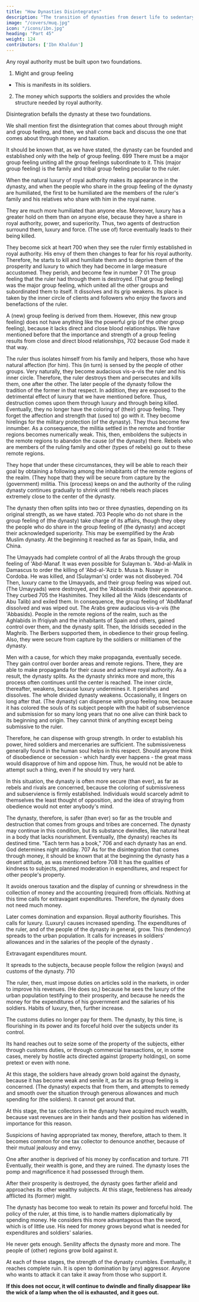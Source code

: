 ```yaml
---
title: "How Dynasties Disintegrates"
description: "The transition of dynasties from desert life to sedentary culture"
image: "/covers/muq.jpg"
icon: "/icons/ibn.jpg"
heading: "Part 45"
weight: 124
contributors: ['Ibn Khaldun']
---
```




Any royal authority must be built upon two foundations.

1. Might and group feeling
  - This is manifests in its soldiers.

2. The money which supports the soldiers and provides the whole structure needed by royal authority. 

Disintegration befalls the dynasty at these two foundations.

We shall mention first the disintegration that comes about through might and group feeling, and then, we shall come back and discuss the one that comes about through money and taxation.

It should be known that, as we have stated, the dynasty can be founded and
established only with the help of group feeling. 699 There must be a major group
feeling uniting all the group feelings subordinate to it. This (major group feeling) is
the family and tribal group feeling peculiar to the ruler.

When the natural luxury of royal authority makes its appearance in the dynasty, and when the people who share in the group feeling of the dynasty are humiliated, the first to be humiliated are the members of the ruler's family and his
relatives who share with him in the royal name. 

They are much more humiliated than anyone else. Moreover, luxury has a greater hold on them than on anyone else,
because they have a share in royal authority, power, and superiority. Thus, two
agents of destruction surround them, luxury and force. (The use of) force eventually leads to their being killed.


They become sick at heart 700 when they see the ruler firmly established in royal
authority. His envy of them then changes to fear for his royal authority. Therefore, he starts to kill and humiliate them and to deprive them of the prosperity and luxury to which they had become in large measure accustomed. They perish, and become few in number 7 01 The group feeling that the ruler had through them is destroyed.
(That group feeling) was the major group feeling, which united all the other groups
and subordinated them to itself. It dissolves and its grip weakens. Its place is taken
by the inner circle of clients and followers who enjoy the favors and benefactions of
the ruler. 

A (new) group feeling is derived from them. However, (this new group feeling) does not have anything like the powerful grip (of the other group feeling), because it lacks direct and close blood relationships. We have mentioned before that
the importance and strength of a group feeling results from close and direct blood
relationships, 702 because God made it that way.

The ruler thus isolates himself from his family and helpers, those who have
natural affection (for him). This (in turn) is sensed by the people of other groups.
Very naturally, they become audacious vis-a-vis the ruler and his inner circle.
Therefore, the ruler destroys them and persecutes and kills them, one after the other.
The later people of the dynasty follow the tradition of the former in that respect. In
addition, they are exposed to the detrimental effect of luxury that we have
mentioned before. Thus, destruction comes upon them through luxury and through
being killed. Eventually, they no longer have the coloring of (their) group feeling.
They forget the affection and strength that (used to) go with it. They become
hirelings for the military protection (of the dynasty). They thus become few innumber. As a consequence, the militia settled in the remote and frontier regions becomes numerically weak. This, then, emboldens the subjects in the remote regions to abandon the cause (of the dynasty) there. Rebels who are members of the ruling
family and other (types of rebels) go out to these remote regions. 

They hope that under these circumstances, they will be able to reach their goal by obtaining a following among the inhabitants of the remote regions of the realm. (They hope that) they will be secure from capture by the (government) militia. This (process) keeps on and the authority of the ruling dynasty continues gradually to shrink until
the rebels reach places extremely close to the center of the dynasty. 

The dynasty then often splits into two or three dynasties, depending on its original strength, as we have stated. 703 People who do not share in the group feeling of (the dynasty) take charge of its affairs, though they obey the people who do share in the group feeling of (the dynasty) and accept their acknowledged superiority.
This may be exemplified by the Arab Muslim dynasty. At the beginning it
reached as far as Spain, India, and China. 

The Umayyads had complete control of all the Arabs through the group feeling of 'Abd-Manaf. It was even possible for
Sulayman b. 'Abd-al-Malik in Damascus to order the killing of 'Abd-al-'Aziz b.
Musa b. Nusayr in Cordoba. He was killed, and (Sulayman's) order was not
disobeyed. 704 Then, luxury came to the Umayyads, and their group feeling was
wiped out. (The Umayyads) were destroyed, and the 'Abbasids made their
appearance. They curbed 705 the Hashimites. They killed all the 'Alids (descendants
of Abu Talib) and exiled them. In consequence, the group feeling of 'AbdManaf
dissolved and was wiped out. The Arabs grew audacious vis-a-vis (the 'Abbasids).
People in the remote regions of the realm, such as the Aghlabids in Ifriqiyah and the
inhabitants of Spain and others, gained control over them, and the dynasty split.
Then, the Idrisids seceded in the Maghrib. The Berbers supported them, in obedience
to their group feeling. Also, they were secure from capture by the soldiers or
militiamen of the dynasty.

Men with a cause, for which they make propaganda, eventually secede. They
gain control over border areas and remote regions. There, they are able to make
propaganda for their cause and achieve royal authority. As a result, the dynasty
splits. As the dynasty shrinks more and more, this process often continues until the
center is reached. The inner circle, thereafter, weakens, because luxury undermines
it. It perishes and dissolves. The whole divided dynasty weakens. Occasionally, it
lingers on long after that. (The dynasty) can dispense with group feeling now,
because it has colored the souls of its subject people with the habit of subservience
and submission for so many long years that no one alive can think back to its
beginning and origin. They cannot think of anything except being submissive to the
ruler. 

Therefore, he can dispense with group strength. In order to establish his power, hired soldiers and mercenaries are sufficient. The submissiveness generally found in the human soul helps in this respect. Should anyone think of disobedience
or secession - which hardly ever happens - the great mass would disapprove of him
and oppose him. Thus, he would not be able to attempt such a thing, even if he
should try very hard. 

In this situation, the dynasty is often more secure (than ever), as far as rebels and rivals are concerned, because the coloring of submissiveness and subservience is firmly established. Individuals would scarcely admit to themselves
the least thought of opposition, and the idea of straying from obedience would not
enter anybody's mind. 

The dynasty, therefore, is safer (than ever) so far as the
trouble and destruction that comes from groups and tribes are concerned. The
dynasty may continue in this condition, but its substance dwindles, like natural heat
in a body that lacks nourishment. Eventually, (the dynasty) reaches its destined time.
"Each term has a book," 706 and each dynasty has an end. God determines night andday. 707
As for the disintegration that comes through money, it should be known that
at the beginning the dynasty has a desert attitude, as was mentioned before 708 It has
the qualities of kindness to subjects, planned moderation in expenditures, and
respect for other people's property. 

It avoids onerous taxation and the display of cunning or shrewdness in the collection of money and the accounting (required)
from officials. Nothing at this time calls for extravagant expenditures. Therefore, the
dynasty does not need much money.

Later comes domination and expansion. Royal authority flourishes. This calls
for luxury. (Luxury) causes increased spending. The expenditures of the ruler, and of
the people of the dynasty in general, grow. This (tendency) spreads to the urban
population. It calls for increases in soldiers' allowances and in the salaries of the
people of the dynasty <!-- 709  -->.

Extravagant expenditures mount. 

It spreads to the subjects, because people follow the religion (ways) and customs of the dynasty. 710

The ruler, then, must impose duties on articles sold in the markets, in order to improve his revenues. (He does so,) because he sees the luxury of the urban population testifying to their prosperity, and because he needs the money for the
expenditures of his government and the salaries of his soldiers. Habits of luxury,
then, further increase. 

The customs duties no longer pay for them. The dynasty, by this time, is flourishing in its power and its forceful hold over the subjects under its control. 

Its hand reaches out to seize some of the property of the subjects, either through customs duties, or through commercial transactions, or, in some cases, merely by hostile acts directed against (property holdings), on some pretext or even
with none.

At this stage, the soldiers have already grown bold against the dynasty,
because it has become weak and senile it, as far as its group feeling is concerned.
(The dynasty) expects that from them, and attempts to remedy and smooth over the
situation through generous allowances and much spending for (the soldiers). It
cannot get around that.

At this stage, the tax collectors in the dynasty have acquired much wealth, because vast revenues are in their hands and their position has widened in importance for this reason.

Suspicions of having appropriated tax money, therefore, attach to them. It becomes common for one tax collector to denounce another, because of their mutual jealousy and envy. 

One after another is deprived of his money by confiscation and torture. 711 Eventually, their wealth is gone, and they are
ruined. The dynasty loses the pomp and magnificence it had possessed through
them.

After their prosperity is destroyed, the dynasty goes farther afield and
approaches its other wealthy subjects. At this stage, feebleness has already afflicted
its (former) might.

The dynasty has become too weak to retain its power and forceful hold. The policy of the ruler, at this time, is to handle matters diplomatically by spending money. He considers this more advantageous than the sword, which is of little use. His need for money grows beyond what is needed for expenditures and soldiers' salaries. 

He never gets enough. Senility affects the dynasty more and more. The people of (other) regions grow bold against it.

At each of these stages, the strength of the dynasty crumbles. Eventually, it reaches complete ruin. It is open to domination by (any) aggressor. Anyone who wants to attack it can take it away from those who support it. 

**If this does not occur, it will continue to dwindle and finally disappear like the wick of a lamp when the oil is exhausted, and it goes out.**

<!-- God owns all things and governs the whole creation.  -->
